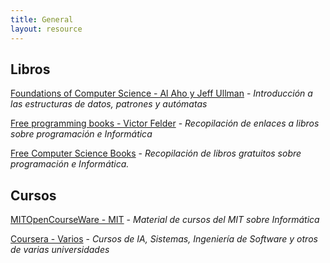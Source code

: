 ```yaml
---
title: General
layout: resource
---
```


## Libros

[Foundations of Computer Science - Al Aho y Jeff Ullman](http://i.stanford.edu/~ullman/focs.html) - *Introducción a las estructuras de datos, patrones y autómatas*

[Free programming books - Victor Felder](https://github.com/vhf/free-programming-books/blob/master/free-programming-books.md) - *Recopilación de enlaces a libros sobre programación e Informática*

[Free Computer Science Books](http://www.e-booksdirectory.com/listing.php?category=24) - *Recopilación de libros gratuitos sobre programación e Informática.*

## Cursos

[MITOpenCourseWare - MIT]( http://ocw.mit.edu/courses/#electrical-engineering-and-computer-science ) - *Material de cursos del MIT sobre Informática*

[Coursera - Varios]( https://www.coursera.org/courses?&lngs=en,es&cats=cs-ai,cs-programming,cs-systems,cs-theory ) - *Cursos de IA, Sistemas, Ingeniería de Software y otros de varias universidades*
